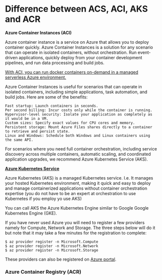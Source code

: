 # Difference between ACS, ACI, AKS and ACR


**Azure Container Instances (ACI)**

Azure container instance is a service on Azure that allows you to deploy container quickly. Azure Container Instances is a solution for any scenario that can operate in isolated containers, without orchestration. Run event-driven applications, quickly deploy from your container development pipelines, and run data processing and build jobs.

[With ACI, you can run docker containers on-demand in a managed serverless Azure environment.](https://docs.microsoft.com/en-us/azure/container-instances/)

Azure Container Instances is useful for scenarios that can operate in isolated containers, including simple applications, task automation, and build jobs. Here are some of the benefits:

    Fast startup: Launch containers in seconds.
    Per second billing: Incur costs only while the container is running.
    Hypervisor-level security: Isolate your application as completely as it would be in a VM.
    Custom sizes: Specify exact values for CPU cores and memory.
    Persistent storage: Mount Azure Files shares directly to a container to retrieve and persist state.
    Linux and Windows: Schedule both Windows and Linux containers using the same API.

For scenarios where you need full container orchestration, including service discovery across multiple containers, automatic scaling, and coordinated application upgrades, we recommend Azure Kubernetes Service (AKS).

[**Azure Kubernetes Service**](https://docs.microsoft.com/en-us/azure/aks/)

Azure Kubernetes (AKS) is a managed Kubernetes service. I.e. It manages your hosted Kubernetes environment, making it quick and easy to deploy and manage containerized applications without container orchestration expertise (you do not have to be an expert at orchestration to use Kubernetes if you employ yo use AKS)

You can call AKS the Azure Kubernetes Engine similar to Google Google Kubernetes Engine (GKE).

If you have never used Azure you will need to register a few providers namely for Compute, Network and Storage. The three steps below will do it but note that it may take a few minutes for the registration to complete:


```
$ az provider register -n Microsoft.Compute
$ az provider register -n Microsoft.Network
$ az provider register -n Microsoft.Storage
```

These providers can also be registered on [Azure portal](https://docs.microsoft.com/en-us/azure/azure-resource-manager/resource-manager-supported-services#azure-portal).


### Azure Container Registry (ACR) ###
